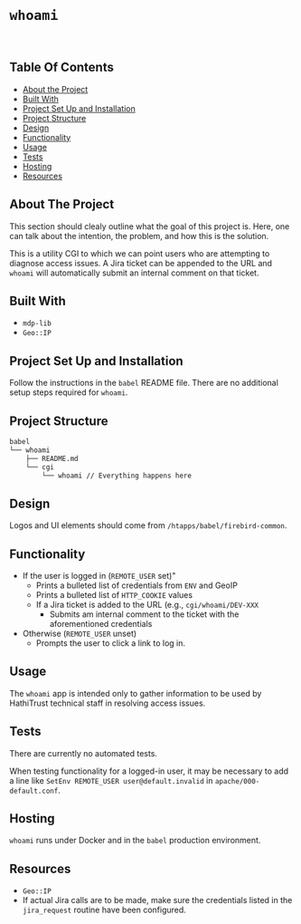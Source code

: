 <br/>
<p align="center">
  <h1><code>whoami</code></h1>
  <br/>
</p>


## Table Of Contents

* [About the Project](#about-the-project)
* [Built With](#built-with)
* [Project Set Up and Installation](#project-set-up-and-installation)
* [Project Structure](#project-structure)
* [Design](#design)
* [Functionality](#functionality)
* [Usage](#usage)
* [Tests](#tests)
* [Hosting](#hosting)
* [Resources](#resources)

## About The Project

This section should clealy outline what the goal of this project is.
Here, one can talk about the intention, the problem, and how this is the solution.

This is a utility CGI to which we can point users who are attempting to diagnose access
issues. A Jira ticket can be appended to the URL and `whoami` will automatically
submit an internal comment on that ticket.


## Built With

- `mdp-lib`
- `Geo::IP`


## Project Set Up and Installation

Follow the instructions in the `babel` README file. There are no additional setup steps
required for `whoami`.


## Project Structure
```markdown
babel
└── whoami
    ├── README.md
    └── cgi
        └── whoami // Everything happens here
```

## Design

Logos and UI elements should come from `/htapps/babel/firebird-common`.

## Functionality

- If the user is logged in (`REMOTE_USER` set)"
  - Prints a bulleted list of credentials from `ENV` and GeoIP
  - Prints a bulleted list of `HTTP_COOKIE` values
  - If a Jira ticket is added to the URL (e.g., `cgi/whoami/DEV-XXX`
    - Submits am internal comment to the ticket with the aforementioned credentials
- Otherwise (`REMOTE_USER` unset)
  - Prompts the user to click a link to log in.

## Usage
The `whoami` app is intended only to gather information to be used by HathiTrust technical
staff in resolving access issues.

## Tests
There are currently no automated tests.

When testing functionality for a logged-in user, it may be necessary to add a line like
`SetEnv REMOTE_USER user@default.invalid` in `apache/000-default.conf`.

## Hosting
`whoami` runs under Docker and in the `babel` production environment.

## Resources
- `Geo::IP`
- If actual Jira calls are to be made, make sure the credentials listed in the `jira_request` routine
have been configured.
